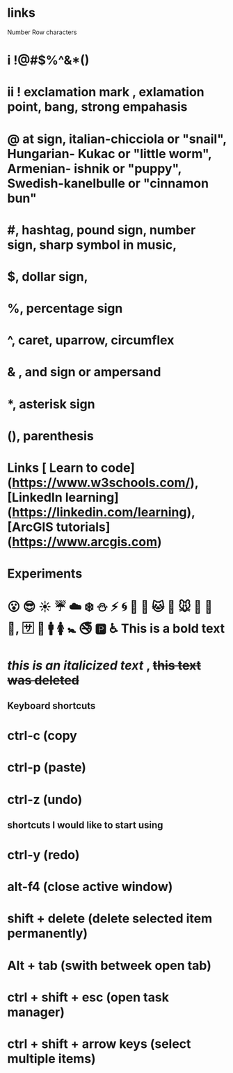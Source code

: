 # links
Number Row characters 
# i !@#$%^&*()
# ii ! exclamation mark , exlamation point, bang, strong empahasis
# @ at sign, italian-chicciola or "snail", Hungarian- Kukac or "little worm", Armenian- ishnik or "puppy", Swedish-kanelbulle or "cinnamon bun"
# #, hashtag, pound sign, number sign, sharp symbol in music, 
# $, dollar sign, 
# %, percentage sign
# ^, caret, uparrow, circumflex
# & , and sign or ampersand
# *, asterisk sign
# (), parenthesis
# Links [ Learn to code] (https://www.w3schools.com/), [LinkedIn learning] (https://linkedin.com/learning), [ArcGIS tutorials] (https://www.arcgis.com)
# Experiments
#  😮 😎 ☀️ ☔ ☁️ ❄️ ⛄ ⚡ 🌀 🌁 🌊 🐱 🐶 🐭 🐹 🐰 🐺, 🈂️ 🚻 🚹 🚺 🚼 🚭 🅿️ ♿ **This is a bold text**
# _this is an italicized text_ , ~~this text was deleted~~
## Keyboard shortcuts
# ctrl-c (copy
# ctrl-p (paste)
# ctrl-z (undo)
## shortcuts I would like to start using
# ctrl-y (redo)
# alt-f4 (close active window)
# shift + delete (delete selected item permanently)
# Alt + tab (swith betweek open tab)
# ctrl + shift + esc (open task manager)
# ctrl + shift + arrow keys (select multiple items)